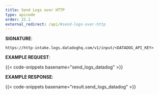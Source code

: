 ```yaml
---
title: Send Logs over HTTP
type: apicode
order: 22.1
external_redirect: /api/#send-logs-over-http
---
```


**SIGNATURE**:

`https://http-intake.logs.datadoghq.com/v1/input/<DATADOG_API_KEY>`

**EXAMPLE REQUEST**:

{{< code-snippets basename="send_logs_datadog" >}}

**EXAMPLE RESPONSE**:

{{< code-snippets basename="result.send_logs_datadog" >}}
